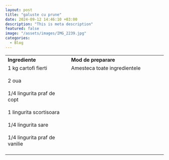 ```yaml
---
layout: post
title: "galuste cu prune"
date: 2024-09-12 14:46:10 +03:00
description: "This is meta description"
featured: false
image: "/assets/images/IMG_2239.jpg"
categories:
  - Blog
---
```


<table style="width: 100%; border-collapse: collapse;">
  <tr>
    <th style="text-align: left;width: 40%;vertical-align: top;">Ingrediente</th>
    <th style="text-align: left;width: 60%;vertical-align: top;">Mod de preparare</th>
  </tr>
  <tr>
    <td style="text-align: left;width: 40%;vertical-align: top;">
        1 kg cartofi fierti<br><br>
        2 oua<br><br>
        1/4 lingurita praf de copt<br><br>
        1 lingurita scortisoara<br><br>
        1/4 lingurita sare<br><br>
        1/4 lingurita praf de vanilie<br><br>
    </td>
    <td style="text-align: left;width: 60%;vertical-align: top;">
      Amesteca toate ingredientele
    </td>
  </tr>
</table>
